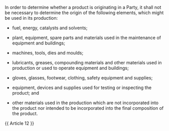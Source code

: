 
In order to determine whether a product is originating in a Party, it shall not be necessary to determine the origin of the following elements, which might be used in its production: 

- fuel, energy, catalysts and solvents; 

- plant, equipment, spare parts and materials used in the maintenance of equipment and buildings; 

- machines, tools, dies and moulds; 

- lubricants, greases, compounding materials and other materials used in production or used to operate equipment and buildings; 

- gloves, glasses, footwear, clothing, safety equipment and supplies; 

- equipment, devices and supplies used for testing or inspecting the product; and 

- other materials used in the production which are not incorporated into the product nor intended to be incorporated into the final composition of the product. 

{{ Article 12 }}
